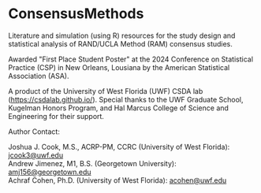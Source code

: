 # ConsensusMethods
Literature and simulation (using R) resources for the study design and statistical analysis of RAND/UCLA Method (RAM) consensus studies.

Awarded "First Place Student Poster" at the 2024 Conference on Statistical Practice (CSP) in New Orleans, Lousiana by the American Statistical Association (ASA). 

A product of the University of West Florida (UWF) CSDA lab (https://csdalab.github.io/). Special thanks to the UWF Graduate School, Kugelman Honors Program, and Hal Marcus College of Science and Engineering for their support. 

Author Contact:

Joshua J. Cook, M.S., ACRP-PM, CCRC (University of West Florida): jcook3@uwf.edu  
Andrew Jimenez, M1, B.S. (Georgetown University): amj156@georgetown.edu   
Achraf Cohen, Ph.D. (University of West Florida): acohen@uwf.edu  
